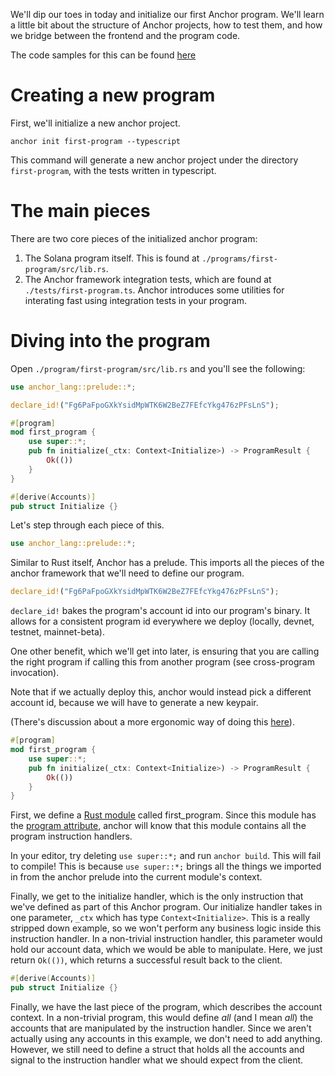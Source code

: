 We'll dip our toes in today and initialize our first Anchor program. We'll learn
a little bit about the structure of Anchor projects, how to test them, and how
we bridge between the frontend and the program code.

The code samples for this can be found
[here](https://github.com/CamdenClark/anchor-book-code/tree/main/first-program)

# Creating a new program

First, we'll initialize a new anchor project.

```
anchor init first-program --typescript
```

This command will generate a new anchor project under the directory
`first-program`, with the tests written in typescript.

# The main pieces

There are two core pieces of the initialized anchor program:

1. The Solana program itself. This is found at
   `./programs/first-program/src/lib.rs`.
2. The Anchor framework integration tests, which are found at
   `./tests/first-program.ts`. Anchor introduces some utilities for interating
   fast using integration tests in your program.

# Diving into the program

Open `./program/first-program/src/lib.rs` and you'll see the following:

```rust
use anchor_lang::prelude::*;

declare_id!("Fg6PaFpoGXkYsidMpWTK6W2BeZ7FEfcYkg476zPFsLnS");

#[program]
mod first_program {
    use super::*;
    pub fn initialize(_ctx: Context<Initialize>) -> ProgramResult {
        Ok(())
    }
}

#[derive(Accounts)]
pub struct Initialize {}
```

Let's step through each piece of this.

```rust
use anchor_lang::prelude::*;
```

Similar to Rust itself, Anchor has a prelude. This imports all the pieces of the
anchor framework that we'll need to define our program.

```rust
declare_id!("Fg6PaFpoGXkYsidMpWTK6W2BeZ7FEfcYkg476zPFsLnS");
```

`declare_id!` bakes the program's account id into our program's binary. It
allows for a consistent program id everywhere we deploy (locally, devnet,
testnet, mainnet-beta).

One other benefit, which we'll get into later, is ensuring that you are calling
the right program if calling this from another program (see cross-program
invocation).

Note that if we actually deploy this, anchor would instead pick a different
account id, because we will have to generate a new keypair.

(There's discussion about a more ergonomic way of doing this
[here](https://github.com/project-serum/anchor/issues/695)).

```rust
#[program]
mod first_program {
    use super::*;
    pub fn initialize(_ctx: Context<Initialize>) -> ProgramResult {
        Ok(())
    }
}
```

First, we define a
[Rust module](https://doc.rust-lang.org/book/ch07-00-managing-growing-projects-with-packages-crates-and-modules.html)
called first_program. Since this module has the
[program attribute](https://github.com/project-serum/anchor/blob/master/lang/attribute/program/src/lib.rs),
anchor will know that this module contains all the program instruction handlers.

In your editor, try deleting `use super::*;` and run `anchor build`. This will
fail to compile! This is because `use super::*;` brings all the things we
imported in from the anchor prelude into the current module's context.

Finally, we get to the initialize handler, which is the only instruction that
we've defined as part of this Anchor program. Our initialize handler takes in
one parameter, `_ctx` which has type `Context<Initialize>`. This is a really
stripped down example, so we won't perform any business logic inside this
instruction handler. In a non-trivial instruction handler, this parameter would
hold our account data, which we would be able to manipulate. Here, we just
return `Ok(())`, which returns a successful result back to the client.

```rust
#[derive(Accounts)]
pub struct Initialize {}
```

Finally, we have the last piece of the program, which describes the account
context. In a non-trivial program, this would define _all_ (and I mean _all_)
the accounts that are manipulated by the instruction handler. Since we aren't
actually using any accounts in this example, we don't need to add anything.
However, we still need to define a struct that holds all the accounts and signal
to the instruction handler what we should expect from the client.
